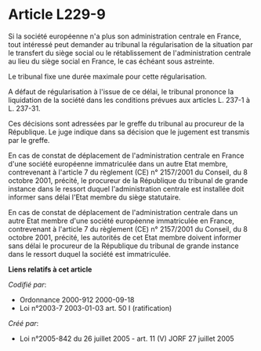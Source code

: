 # Article L229-9

Si la société européenne n'a plus son administration centrale en France, tout intéressé peut demander au tribunal la
régularisation de la situation par le transfert du siège social ou le rétablissement de l'administration centrale au lieu du
siège social en France, le cas échéant sous astreinte.

Le tribunal fixe une durée maximale pour cette régularisation.

A défaut de régularisation à l'issue de ce délai, le tribunal prononce la liquidation de la société dans les conditions
prévues aux articles L. 237-1 à L. 237-31.

Ces décisions sont adressées par le greffe du tribunal au procureur de la République. Le juge indique dans sa décision que le
jugement est transmis par le greffe.

En cas de constat de déplacement de l'administration centrale en France d'une société européenne immatriculée dans un autre
Etat membre, contrevenant à l'article 7 du règlement (CE) n° 2157/2001 du Conseil, du 8 octobre 2001, précité, le procureur
de la République du tribunal de grande instance dans le ressort duquel l'administration centrale est installée doit informer
sans délai l'Etat membre du siège statutaire.

En cas de constat de déplacement de l'administration centrale dans un autre Etat membre d'une société européenne immatriculée
en France, contrevenant à l'article 7 du règlement (CE) n° 2157/2001 du Conseil, du 8 octobre 2001, précité, les autorités de
cet Etat membre doivent informer sans délai le procureur de la République du tribunal de grande instance dans le ressort
duquel la société est immatriculée.

**Liens relatifs à cet article**

_Codifié par_:

  - Ordonnance 2000-912 2000-09-18
  - Loi n°2003-7 2003-01-03 art. 50 I (ratification)

_Créé par_:

  - Loi n°2005-842 du 26 juillet 2005 - art. 11 (V) JORF 27 juillet 2005
